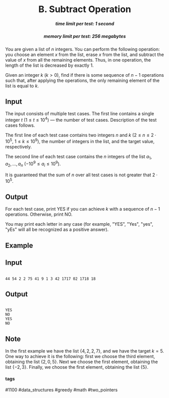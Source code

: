 <h1 style='text-align: center;'> B. Subtract Operation</h1>

<h5 style='text-align: center;'>time limit per test: 1 second</h5>
<h5 style='text-align: center;'>memory limit per test: 256 megabytes</h5>

You are given a list of $n$ integers. You can perform the following operation: you choose an element $x$ from the list, erase $x$ from the list, and subtract the value of $x$ from all the remaining elements. Thus, in one operation, the length of the list is decreased by exactly $1$.

Given an integer $k$ ($k>0$), find if there is some sequence of $n-1$ operations such that, after applying the operations, the only remaining element of the list is equal to $k$.

## Input

The input consists of multiple test cases. The first line contains a single integer $t$ ($1 \leq t \leq 10^4$) — the number of test cases. Description of the test cases follows.

The first line of each test case contains two integers $n$ and $k$ ($2 \leq n \leq 2\cdot 10^5$, $1 \leq k \leq 10^9$), the number of integers in the list, and the target value, respectively.

The second line of each test case contains the $n$ integers of the list $a_1, a_2, \ldots, a_n$ ($-10^9 \leq a_i \leq 10^9$).

It is guaranteed that the sum of $n$ over all test cases is not greater that $2 \cdot 10^5$.

## Output

For each test case, print YES if you can achieve $k$ with a sequence of $n-1$ operations. Otherwise, print NO.

You may print each letter in any case (for example, "YES", "Yes", "yes", "yEs" will all be recognized as a positive answer).

## Example

## Input


```

44 54 2 2 75 41 9 1 3 42 1717 02 1718 18
```
## Output


```

YES
NO
YES
NO

```
## Note

In the first example we have the list $\{4, 2, 2, 7\}$, and we have the target $k = 5$. One way to achieve it is the following: first we choose the third element, obtaining the list $\{2, 0, 5\}$. Next we choose the first element, obtaining the list $\{-2, 3\}$. Finally, we choose the first element, obtaining the list $\{5\}$. 



#### tags 

#1100 #data_structures #greedy #math #two_pointers 